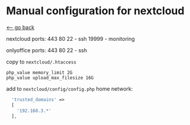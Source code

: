 # Manual configuration for nextcloud

[<-- go back](../README.md)

nextcloud ports:
443
80
22 - ssh
19999 - monitoring

onlyoffice ports:
443
80
22 - ssh

copy to `nextcloud/.htaccess`

```htaccess
php_value memory_limit 2G
php_value upload_max_filesize 16G
```

add to `nextcloud/config/config.php` home network:

```php
  'trusted_domains' => 
  [
    '192.168.3.*'
  ],
```
